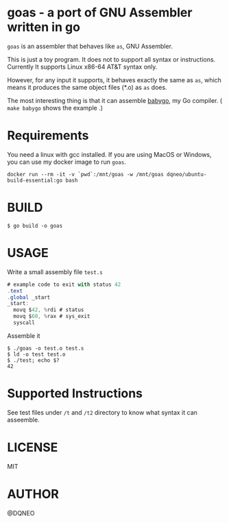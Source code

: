 # goas - a port of GNU Assembler written in go

`goas` is an assembler that behaves like `as`, GNU Assembler.

This is just a toy program. It does not to support all syntax or instructions.
Currently It supports Linux x86-64 AT&T syntax only.

However, for any input it supports, it behaves exactly the same as `as`,
 which means it produces the same object files (*.o) as `as` does.

The most interesting thing is that it can assemble [babygo](https://github.com/DQNEO/babygo), my Go compiler. ( `make babygo` shows the example .)

# Requirements

You need a linux with gcc installed.
If you are using MacOS or Windows, you can use my docker image to run `goas`.

```cgo
docker run --rm -it -v `pwd`:/mnt/goas -w /mnt/goas dqneo/ubuntu-build-essential:go bash 
```

# BUILD

```
$ go build -o goas
```

# USAGE

Write a small assembly file `test.s`

```as
# example code to exit with status 42
.text
.global _start
_start:
  movq $42, %rdi # status
  movq $60, %rax # sys_exit
  syscall
```

Assemble it

```terminal
$ ./goas -o test.o test.s
$ ld -o test test.o
$ ./test; echo $?
42
```

# Supported Instructions

See test files under `/t` and `/t2` directory to know what syntax it can asseemble.

# LICENSE

MIT

# AUTHOR

@DQNEO

